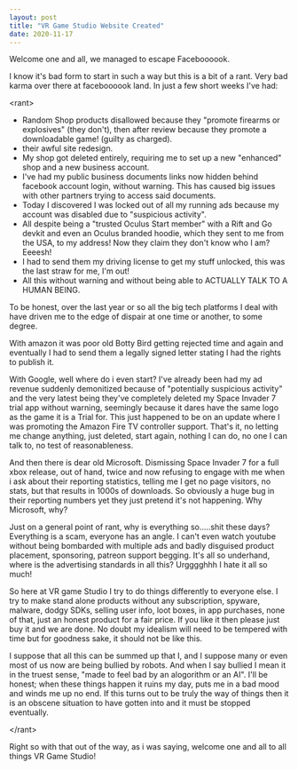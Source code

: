 ```yaml
---
layout: post
title: "VR Game Studio Website Created"
date: 2020-11-17
---
```


<p>Welcome one and all, we managed to escape Faceboooook.</p>
<p>I know it's bad form to start in such a way but this is a bit of a rant. Very bad karma over there at faceboooook land. In just a few short weeks I've had:</p>
<p>&lt;rant&gt;</p>
<ul>
  	<li>
	  Random Shop products disallowed because they &quot;promote firearms or explosives&quot; (they don't), 
	  then after review because they promote a downloadable game! (guilty as charged).
	</li>
  	<li>
		their awful site redesign.
	</li>
  	<li>
		My shop got deleted entirely, requiring me to set up a new &quot;enhanced&quot; shop and a new business account.
	</li>
  	<li>
		I've had my public business documents links now hidden behind facebook account login, without warning. 
		This has caused big issues with other partners trying to access said documents.
	</li>
  	<li>
		Today I discovered I was locked out of all my running ads because my account was disabled due to "suspicious activity".
	</li>
  	<li>
		All despite being a &quot;trusted Oculus Start member&quot; with a Rift and Go devkit and even an Oculus branded hoodie, which they sent to me from the USA, 
		to my address! Now they claim they don't know who I am? Eeeesh!
	</li>
  	<li>
		I had to send them my driving license to get my stuff unlocked, this was the last straw for me, I'm out!
	</li>
  	<li>
		All this without warning and without being able to ACTUALLY TALK TO A HUMAN BEING.
	</li>
</ul>
<p>
  To be honest, over the last year or so all the big tech platforms I deal with have driven me to the edge of dispair at one time or another, to some degree.
</p>
<p>
	With amazon it was poor old Botty Bird getting rejected time and again and eventually I had to send them a legally signed letter stating I had the rights to publish it.
</p>
<p>
	With Google, well where do i even start? I've already been had my ad revenue suddenly demonitized because of &quot;potentially suspicious activity&quot; and the very latest being they've completely deleted my Space Invader 7 trial app without warning, 
	seemingly because it dares have the same logo as the game it is a Trial for. This just happened to be on an update where I was promoting the Amazon Fire TV controller support. That's it, no letting me change anything, just deleted, start again, nothing I can do, no one I can talk to, no test of reasonableness.
</p>
<p>
	And then there is dear old Microsoft. Dismissing Space Invader 7 for a full xbox release, out of hand, twice and now refusing to engage with me when i ask about their reporting statistics,
	telling me I get no page visitors, no stats, but that results in 1000s of downloads. So obviously a huge bug in their reporting numbers yet they just pretend it's not happening. Why Microsoft, why?
</p>
<p>
	Just on a general point of rant, why is everything so.....shit these days? Everything is a scam, everyone has an angle. I can't even watch youtube without
	being bombarded with multiple ads and badly disguised product placement, sponsoring, patreon support begging. It's all so underhand, where is the advertising standards in all this? Urgggghhh I hate it all so much!
</p>
<p>
	So here at VR game Studio I try to do things differently to everyone else. I try to make stand alone products without any subscription, spyware, malware, dodgy SDKs,
	selling user info, loot boxes, in app purchases, none of that, just an honest product for a fair price. If you like it then please just buy it and we are done.
	No doubt my idealism will need to be tempered with time but for goodness sake, it should not be like this.
</p>
<p>I suppose that all this can be summed up that I, and I suppose many or even most of us now are being bullied by robots. And when I say bullied I mean it in the truest sense, 
	&quot;made to feel bad by an alogorithm or an AI&quot;. I'll be honest; when these things happen it ruins my day, puts me in a bad mood and winds me up no end.  If this turns out to be truly the way of things then it is an obscene situation to have gotten into and it must be stopped eventually.
</p>
<p>&lt;/rant&gt;<p>
<p>Right so with that out of the way, as i was saying, welcome one and all to all things VR Game Studio!</p>
